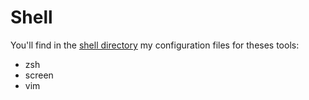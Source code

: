 # Shell

You'll find in the [shell directory](./shell) my configuration files for theses tools:

* zsh
* screen
* vim

